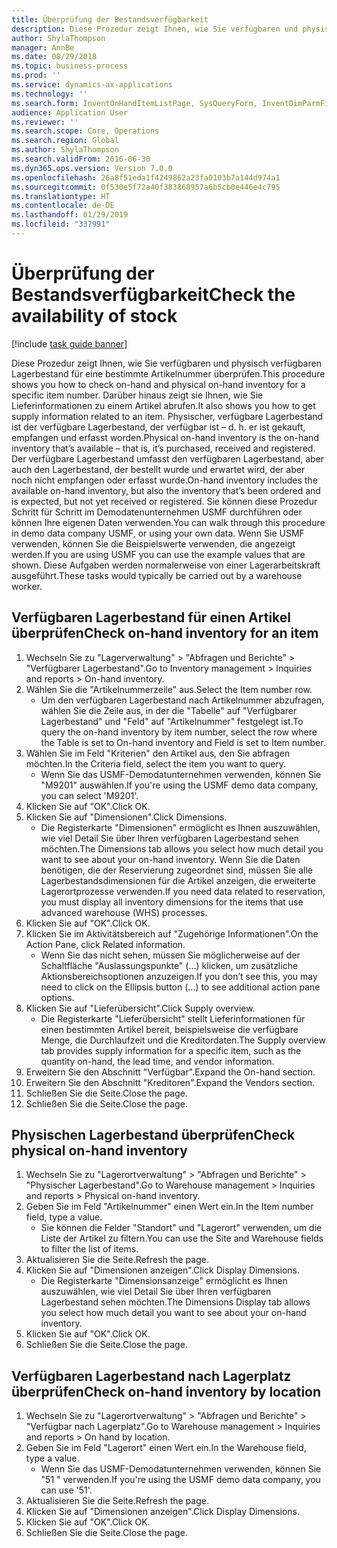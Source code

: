 ```yaml
---
title: Überprüfung der Bestandsverfügbarkeit
description: Diese Prozedur zeigt Ihnen, wie Sie verfügbaren und physisch verfügbaren Lagerbestand für eine bestimmte Artikelnummer überprüfen.
author: ShylaThompson
manager: AnnBe
ms.date: 08/29/2018
ms.topic: business-process
ms.prod: ''
ms.service: dynamics-ax-applications
ms.technology: ''
ms.search.form: InventOnHandItemListPage, SysQueryForm, InventDimParmFixed, InventSupply, DefaultDashboard, WHSInventPhysicalOnhand, WHSOnHand
audience: Application User
ms.reviewer: ''
ms.search.scope: Core, Operations
ms.search.region: Global
ms.author: ShylaThompson
ms.search.validFrom: 2016-06-30
ms.dyn365.ops.version: Version 7.0.0
ms.openlocfilehash: 26a8f51eda1f4249862a23fa0103b7a144d974a1
ms.sourcegitcommit: 0f530e5f72a40f383868957a6b5cb0e446e4c795
ms.translationtype: HT
ms.contentlocale: de-DE
ms.lasthandoff: 01/29/2019
ms.locfileid: "337991"
---
```

# <a name="check-the-availability-of-stock"></a><span data-ttu-id="2ab1c-103">Überprüfung der Bestandsverfügbarkeit</span><span class="sxs-lookup"><span data-stu-id="2ab1c-103">Check the availability of stock</span></span>

[!include [task guide banner](../../includes/task-guide-banner.md)]

<span data-ttu-id="2ab1c-104">Diese Prozedur zeigt Ihnen, wie Sie verfügbaren und physisch verfügbaren Lagerbestand für eine bestimmte Artikelnummer überprüfen.</span><span class="sxs-lookup"><span data-stu-id="2ab1c-104">This procedure shows you how to check on-hand and physical on-hand inventory for a specific item number.</span></span> <span data-ttu-id="2ab1c-105">Darüber hinaus zeigt sie Ihnen, wie Sie Lieferinformationen zu einem Artikel abrufen.</span><span class="sxs-lookup"><span data-stu-id="2ab1c-105">It also shows you how to get supply information related to an item.</span></span> <span data-ttu-id="2ab1c-106">Physischer, verfügbare Lagerbestand ist der verfügbare Lagerbestand, der verfügbar ist – d. h. er ist gekauft, empfangen und erfasst worden.</span><span class="sxs-lookup"><span data-stu-id="2ab1c-106">Physical on-hand inventory is the on-hand inventory that’s available – that is, it’s purchased, received and registered.</span></span> <span data-ttu-id="2ab1c-107">Der verfügbare Lagerbestand umfasst den verfügbaren Lagerbestand, aber auch den Lagerbestand, der bestellt wurde und erwartet wird, der aber noch nicht empfangen oder erfasst wurde.</span><span class="sxs-lookup"><span data-stu-id="2ab1c-107">On-hand inventory includes the available on-hand inventory, but also the inventory that’s been ordered and is expected, but not yet received or registered.</span></span> <span data-ttu-id="2ab1c-108">Sie können diese Prozedur Schritt für Schritt im Demodatenunternehmen USMF durchführen oder können Ihre eigenen Daten verwenden.</span><span class="sxs-lookup"><span data-stu-id="2ab1c-108">You can walk through this procedure in demo data company USMF, or using your own data.</span></span> <span data-ttu-id="2ab1c-109">Wenn Sie USMF verwenden, können Sie die Beispielswerte verwenden, die angezeigt werden.</span><span class="sxs-lookup"><span data-stu-id="2ab1c-109">If you are using USMF you can use the example values that are shown.</span></span> <span data-ttu-id="2ab1c-110">Diese Aufgaben werden normalerweise von einer Lagerarbeitskraft ausgeführt.</span><span class="sxs-lookup"><span data-stu-id="2ab1c-110">These tasks would typically be carried out by a warehouse worker.</span></span>


## <a name="check-on-hand-inventory-for-an-item"></a><span data-ttu-id="2ab1c-111">Verfügbaren Lagerbestand für einen Artikel überprüfen</span><span class="sxs-lookup"><span data-stu-id="2ab1c-111">Check on-hand inventory for an item</span></span>
1. <span data-ttu-id="2ab1c-112">Wechseln Sie zu "Lagerverwaltung" > "Abfragen und Berichte" > "Verfügbarer Lagerbestand".</span><span class="sxs-lookup"><span data-stu-id="2ab1c-112">Go to Inventory management > Inquiries and reports > On-hand inventory.</span></span>
2. <span data-ttu-id="2ab1c-113">Wählen Sie die "Artikelnummerzeile" aus.</span><span class="sxs-lookup"><span data-stu-id="2ab1c-113">Select the Item number row.</span></span>
    * <span data-ttu-id="2ab1c-114">Um den verfügbaren Lagerbestand nach Artikelnummer abzufragen, wählen Sie die Zeile aus, in der die "Tabelle" auf "Verfügbarer Lagerbestand" und "Feld" auf "Artikelnummer" festgelegt ist.</span><span class="sxs-lookup"><span data-stu-id="2ab1c-114">To query the on-hand inventory by item number, select the row where the Table is set to On-hand inventory and Field is set to Item number.</span></span>  
3. <span data-ttu-id="2ab1c-115">Wählen Sie im Feld "Kriterien" den Artikel aus, den Sie abfragen möchten.</span><span class="sxs-lookup"><span data-stu-id="2ab1c-115">In the Criteria field, select the item you want to query.</span></span>
    * <span data-ttu-id="2ab1c-116">Wenn Sie das USMF-Demodatunternehmen verwenden, können Sie "M9201" auswählen.</span><span class="sxs-lookup"><span data-stu-id="2ab1c-116">If you're using the USMF demo data company, you can select 'M9201'.</span></span>  
4. <span data-ttu-id="2ab1c-117">Klicken Sie auf "OK".</span><span class="sxs-lookup"><span data-stu-id="2ab1c-117">Click OK.</span></span>
5. <span data-ttu-id="2ab1c-118">Klicken Sie auf "Dimensionen".</span><span class="sxs-lookup"><span data-stu-id="2ab1c-118">Click Dimensions.</span></span>
    * <span data-ttu-id="2ab1c-119">Die Registerkarte "Dimensionen" ermöglicht es Ihnen auszuwählen, wie viel Detail Sie über Ihren verfügbaren Lagerbestand sehen möchten.</span><span class="sxs-lookup"><span data-stu-id="2ab1c-119">The Dimensions tab allows you select how much detail you want to see about your on-hand inventory.</span></span> <span data-ttu-id="2ab1c-120">Wenn Sie die Daten benötigen, die der Reservierung zugeordnet sind, müssen Sie alle Lagerbestandsdimensionen für die Artikel anzeigen, die erweiterte Lagerortprozesse verwenden.</span><span class="sxs-lookup"><span data-stu-id="2ab1c-120">If you need data related to reservation, you must display all inventory dimensions for the items that use advanced warehouse (WHS) processes.</span></span>  
6. <span data-ttu-id="2ab1c-121">Klicken Sie auf "OK".</span><span class="sxs-lookup"><span data-stu-id="2ab1c-121">Click OK.</span></span>
7. <span data-ttu-id="2ab1c-122">Klicken Sie im Aktivitätsbereich auf "Zugehörige Informationen".</span><span class="sxs-lookup"><span data-stu-id="2ab1c-122">On the Action Pane, click Related information.</span></span>
    * <span data-ttu-id="2ab1c-123">Wenn Sie das nicht sehen, müssen Sie möglicherweise auf der Schaltfläche "Auslassungspunkte" (...) klicken, um zusätzliche Aktionsbereichsoptionen anzuzeigen.</span><span class="sxs-lookup"><span data-stu-id="2ab1c-123">If you don’t see this, you may need to click on the Ellipsis button (…) to see additional action pane options.</span></span>  
8. <span data-ttu-id="2ab1c-124">Klicken Sie auf "Lieferübersicht".</span><span class="sxs-lookup"><span data-stu-id="2ab1c-124">Click Supply overview.</span></span>
    * <span data-ttu-id="2ab1c-125">Die Registerkarte "Lieferübersicht" stellt Lieferinformationen für einen bestimmten Artikel bereit, beispielsweise die verfügbare Menge, die Durchlaufzeit und die Kreditordaten.</span><span class="sxs-lookup"><span data-stu-id="2ab1c-125">The Supply overview tab provides supply information for a specific item, such as the quantity on-hand, the lead time, and vendor information.</span></span>  
9. <span data-ttu-id="2ab1c-126">Erweitern Sie den Abschnitt "Verfügbar".</span><span class="sxs-lookup"><span data-stu-id="2ab1c-126">Expand the On-hand section.</span></span>
10. <span data-ttu-id="2ab1c-127">Erweitern Sie den Abschnitt "Kreditoren".</span><span class="sxs-lookup"><span data-stu-id="2ab1c-127">Expand the Vendors section.</span></span>
11. <span data-ttu-id="2ab1c-128">Schließen Sie die Seite.</span><span class="sxs-lookup"><span data-stu-id="2ab1c-128">Close the page.</span></span>
12. <span data-ttu-id="2ab1c-129">Schließen Sie die Seite.</span><span class="sxs-lookup"><span data-stu-id="2ab1c-129">Close the page.</span></span>

## <a name="check-physical-on-hand-inventory"></a><span data-ttu-id="2ab1c-130">Physischen Lagerbestand überprüfen</span><span class="sxs-lookup"><span data-stu-id="2ab1c-130">Check physical on-hand inventory</span></span>
1. <span data-ttu-id="2ab1c-131">Wechseln Sie zu "Lagerortverwaltung" > "Abfragen und Berichte" > "Physischer Lagerbestand".</span><span class="sxs-lookup"><span data-stu-id="2ab1c-131">Go to Warehouse management > Inquiries and reports > Physical on-hand inventory.</span></span>
2. <span data-ttu-id="2ab1c-132">Geben Sie im Feld "Artikelnummer" einen Wert ein.</span><span class="sxs-lookup"><span data-stu-id="2ab1c-132">In the Item number field, type a value.</span></span>
    * <span data-ttu-id="2ab1c-133">Sie können die Felder "Standort" und "Lagerort" verwenden, um die Liste der Artikel zu filtern.</span><span class="sxs-lookup"><span data-stu-id="2ab1c-133">You can use the Site and Warehouse fields to filter the list of items.</span></span>  
3. <span data-ttu-id="2ab1c-134">Aktualisieren Sie die Seite.</span><span class="sxs-lookup"><span data-stu-id="2ab1c-134">Refresh the page.</span></span>
4. <span data-ttu-id="2ab1c-135">Klicken Sie auf "Dimensionen anzeigen".</span><span class="sxs-lookup"><span data-stu-id="2ab1c-135">Click Display Dimensions.</span></span>
    * <span data-ttu-id="2ab1c-136">Die Registerkarte "Dimensionsanzeige" ermöglicht es Ihnen auszuwählen, wie viel Detail Sie über Ihren verfügbaren Lagerbestand sehen möchten.</span><span class="sxs-lookup"><span data-stu-id="2ab1c-136">The Dimensions Display tab allows you select how much detail you want to see about your on-hand inventory.</span></span>  
5. <span data-ttu-id="2ab1c-137">Klicken Sie auf "OK".</span><span class="sxs-lookup"><span data-stu-id="2ab1c-137">Click OK.</span></span>
6. <span data-ttu-id="2ab1c-138">Schließen Sie die Seite.</span><span class="sxs-lookup"><span data-stu-id="2ab1c-138">Close the page.</span></span>

## <a name="check-on-hand-inventory-by-location"></a><span data-ttu-id="2ab1c-139">Verfügbaren Lagerbestand nach Lagerplatz überprüfen</span><span class="sxs-lookup"><span data-stu-id="2ab1c-139">Check on-hand inventory by location</span></span>
1. <span data-ttu-id="2ab1c-140">Wechseln Sie zu "Lagerortverwaltung" > "Abfragen und Berichte" > "Verfügbar nach Lagerplatz".</span><span class="sxs-lookup"><span data-stu-id="2ab1c-140">Go to Warehouse management > Inquiries and reports > On hand by location.</span></span>
2. <span data-ttu-id="2ab1c-141">Geben Sie im Feld "Lagerort" einen Wert ein.</span><span class="sxs-lookup"><span data-stu-id="2ab1c-141">In the Warehouse field, type a value.</span></span>
    * <span data-ttu-id="2ab1c-142">Wenn Sie das USMF-Demodatunternehmen verwenden, können Sie "51 " verwenden.</span><span class="sxs-lookup"><span data-stu-id="2ab1c-142">If you're using the USMF demo data company, you can use '51'.</span></span>  
3. <span data-ttu-id="2ab1c-143">Aktualisieren Sie die Seite.</span><span class="sxs-lookup"><span data-stu-id="2ab1c-143">Refresh the page.</span></span>
4. <span data-ttu-id="2ab1c-144">Klicken Sie auf "Dimensionen anzeigen".</span><span class="sxs-lookup"><span data-stu-id="2ab1c-144">Click Display Dimensions.</span></span>
5. <span data-ttu-id="2ab1c-145">Klicken Sie auf "OK".</span><span class="sxs-lookup"><span data-stu-id="2ab1c-145">Click OK.</span></span>
6. <span data-ttu-id="2ab1c-146">Schließen Sie die Seite.</span><span class="sxs-lookup"><span data-stu-id="2ab1c-146">Close the page.</span></span>

